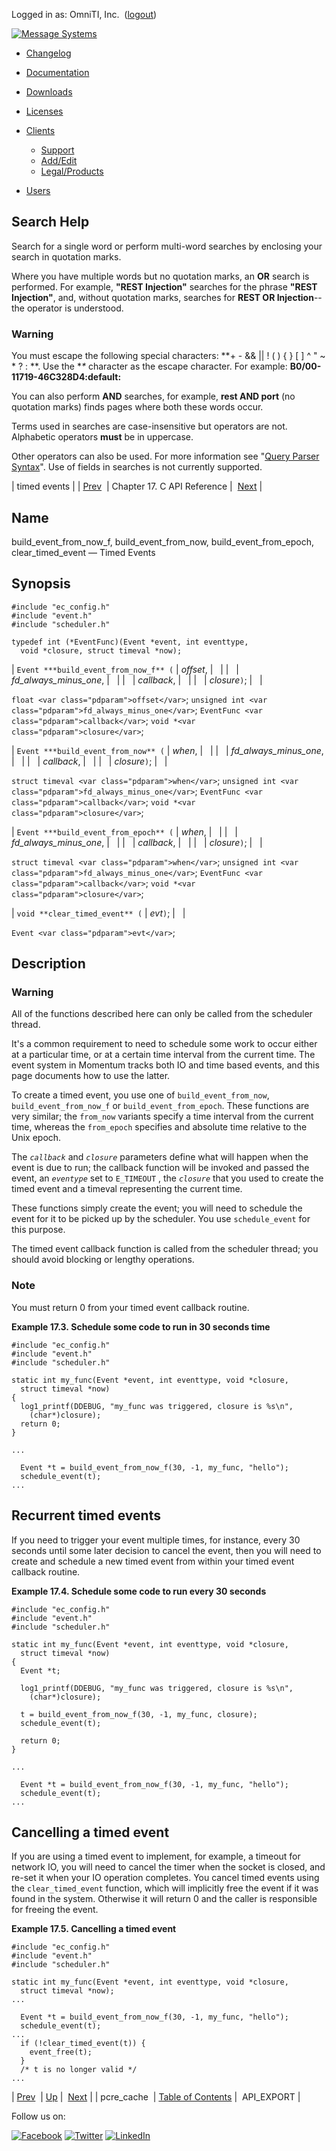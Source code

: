 Logged in as: OmniTI, Inc.  ([logout](https://support.messagesystems.com/logout.php))

[![Message Systems](https://support.messagesystems.com/images/ms-white205.png)](https://support.messagesystems.com/start.php) 

*   [Changelog](https://support.messagesystems.com/start.php?show=changelog)
*   [Documentation](https://support.messagesystems.com/docs/)
*   [Downloads](https://support.messagesystems.com/start.php)

*   [Licenses](https://support.messagesystems.com/license_summary.php)
*   <a href="">Clients</a>
    *   [Support](https://support.messagesystems.com/cs.php)
    *   [Add/Edit](https://support.messagesystems.com/edit_client.php)
    *   [Legal/Products](https://support.messagesystems.com/edit_products.php)
*   [Users](https://support.messagesystems.com/edit_customer.php)

## Search Help

Search for a single word or perform multi-word searches by enclosing your search in quotation marks.

Where you have multiple words but no quotation marks, an **OR** search is performed. For example, **"REST Injection"** searches for the phrase **"REST Injection"**, and, without quotation marks, searches for **REST OR Injection**--the operator is understood.

### Warning

You must escape the following special characters: **+ - && || ! ( ) { } [ ] ^ " ~ * ? : \**. Use the **\** character as the escape character. For example: **B0/00-11719-46C328D4\:default\:**

You can also perform **AND** searches, for example, **rest AND port** (no quotation marks) finds pages where both these words occur.

Terms used in searches are case-insensitive but operators are not. Alphabetic operators **must** be in uppercase.

Other operators can also be used. For more information see "[Query Parser Syntax](https://lucene.apache.org/core/old_versioned_docs/versions/3_0_0/queryparsersyntax.html)". Use of fields in searches is not currently supported.

| timed events |
| [Prev](extending.C.ref.pcre_cache.php)  | Chapter 17. C API Reference |  [Next](extending.C.genref.API_EXPORT.php) |

<a name="extending.C.ref.timed-events"></a>
## Name

build_event_from_now_f, build_event_from_now, build_event_from_epoch, clear_timed_event — Timed Events

## Synopsis

```
#include "ec_config.h"
#include "event.h"
#include "scheduler.h"

typedef int (*EventFunc)(Event *event, int eventtype,
  void *closure, struct timeval *now);
```

| `Event ***build_event_from_now_f** (` | <var class="pdparam">offset</var>, |   |
|   | <var class="pdparam">fd_always_minus_one</var>, |   |
|   | <var class="pdparam">callback</var>, |   |
|   | <var class="pdparam">closure</var>`)`; |   |

`float <var class="pdparam">offset</var>`;
`unsigned int <var class="pdparam">fd_always_minus_one</var>`;
`EventFunc <var class="pdparam">callback</var>`;
`void *<var class="pdparam">closure</var>`;

| `Event ***build_event_from_now** (` | <var class="pdparam">when</var>, |   |
|   | <var class="pdparam">fd_always_minus_one</var>, |   |
|   | <var class="pdparam">callback</var>, |   |
|   | <var class="pdparam">closure</var>`)`; |   |

`struct timeval <var class="pdparam">when</var>`;
`unsigned int <var class="pdparam">fd_always_minus_one</var>`;
`EventFunc <var class="pdparam">callback</var>`;
`void *<var class="pdparam">closure</var>`;

| `Event ***build_event_from_epoch** (` | <var class="pdparam">when</var>, |   |
|   | <var class="pdparam">fd_always_minus_one</var>, |   |
|   | <var class="pdparam">callback</var>, |   |
|   | <var class="pdparam">closure</var>`)`; |   |

`struct timeval <var class="pdparam">when</var>`;
`unsigned int <var class="pdparam">fd_always_minus_one</var>`;
`EventFunc <var class="pdparam">callback</var>`;
`void *<var class="pdparam">closure</var>`;

| `void **clear_timed_event** (` | <var class="pdparam">evt</var>`)`; |   |

`Event <var class="pdparam">evt</var>`;<a name="idp16829680"></a>
## Description

### Warning

All of the functions described here can only be called from the scheduler thread.

It's a common requirement to need to schedule some work to occur either at a particular time, or at a certain time interval from the current time. The event system in Momentum tracks both IO and time based events, and this page documents how to use the latter.

To create a timed event, you use one of `build_event_from_now`, `build_event_from_now_f` or `build_event_from_epoch`. These functions are very similar; the `from_now` variants specify a time interval from the current time, whereas the `from_epoch` specifies and absolute time relative to the Unix epoch.

The *`callback`* and *`closure`* parameters define what will happen when the event is due to run; the callback function will be invoked and passed the event, an *`eventype`* set to `E_TIMEOUT` , the *`closure`* that you used to create the timed event and a timeval representing the current time.

These functions simply create the event; you will need to schedule the event for it to be picked up by the scheduler. You use `schedule_event` for this purpose.

The timed event callback function is called from the scheduler thread; you should avoid blocking or lengthy operations.

### Note

You must return 0 from your timed event callback routine.

<a name="idp16840320"></a>

**Example 17.3. Schedule some code to run in 30 seconds time**

```
#include "ec_config.h"
#include "event.h"
#include "scheduler.h"

static int my_func(Event *event, int eventtype, void *closure,
  struct timeval *now)
{
  log1_printf(DDEBUG, "my_func was triggered, closure is %s\n",
    (char*)closure);
  return 0;
}

...

  Event *t = build_event_from_now_f(30, -1, my_func, "hello");
  schedule_event(t);
...
```

## Recurrent timed events

If you need to trigger your event multiple times, for instance, every 30 seconds until some later decision to cancel the event, then you will need to create and schedule a new timed event from within your timed event callback routine.

<a name="idp16843616"></a>

**Example 17.4. Schedule some code to run every 30 seconds**

```
#include "ec_config.h"
#include "event.h"
#include "scheduler.h"

static int my_func(Event *event, int eventtype, void *closure,
  struct timeval *now)
{
  Event *t;

  log1_printf(DDEBUG, "my_func was triggered, closure is %s\n",
    (char*)closure);

  t = build_event_from_now_f(30, -1, my_func, closure);
  schedule_event(t);

  return 0;
}

...

  Event *t = build_event_from_now_f(30, -1, my_func, "hello");
  schedule_event(t);
...
```

## Cancelling a timed event

If you are using a timed event to implement, for example, a timeout for network IO, you will need to cancel the timer when the socket is closed, and re-set it when your IO operation completes. You cancel timed events using the `clear_timed_event` function, which will implicitly free the event if it was found in the system. Otherwise it will return 0 and the caller is responsible for freeing the event.

<a name="idp16847568"></a>

**Example 17.5. Cancelling a timed event**

```
#include "ec_config.h"
#include "event.h"
#include "scheduler.h"

static int my_func(Event *event, int eventtype, void *closure,
  struct timeval *now);
...

  Event *t = build_event_from_now_f(30, -1, my_func, "hello");
  schedule_event(t);
...
  if (!clear_timed_event(t)) {
    event_free(t);
  }
  /* t is no longer valid */
...
```

| [Prev](extending.C.ref.pcre_cache.php)  | [Up](extending.C.ref.php) |  [Next](extending.C.genref.API_EXPORT.php) |
| pcre_cache  | [Table of Contents](index.php) |  API_EXPORT |

Follow us on:

[![Facebook](https://support.messagesystems.com/images/icon-facebook.png)](http://www.facebook.com/messagesystems) [![Twitter](https://support.messagesystems.com/images/icon-twitter.png)](http://twitter.com/#!/MessageSystems) [![LinkedIn](https://support.messagesystems.com/images/icon-linkedin.png)](http://www.linkedin.com/company/message-systems)